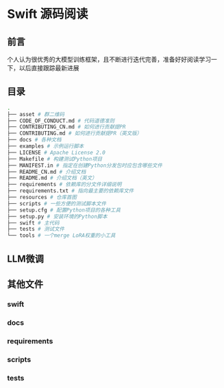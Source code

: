 # Swift 源码阅读

## 前言

个人认为很优秀的大模型训练框架，且不断进行迭代完善，准备好好阅读学习一下，以后直接跟踪最新进展

## 目录

```bash
.
├── asset # 群二维码
├── CODE_OF_CONDUCT.md # 代码道德准则
├── CONTRIBUTING_CN.md # 如何进行贡献提PR
├── CONTRIBUTING.md # 如何进行贡献提PR（英文版）
├── docs # 各种文档
├── examples # 示例运行脚本
├── LICENSE # Apache License 2.0
├── Makefile # 构建测试Python项目
├── MANIFEST.in # 指定在创建Python分发包时应包含哪些文件
├── README_CN.md # 介绍文档
├── README.md # 介绍文档（英文）
├── requirements # 依赖库的分文件详细说明
├── requirements.txt # 指向最主要的依赖库文件
├── resources # 仓库首图
├── scripts # 一些方便的测试脚本文件
├── setup.cfg # 配置Python项目的各种工具
├── setup.py # 安装环境的Python脚本
├── swift # 主代码
├── tests # 测试文件
└── tools # 一个merge LoRA权重的小工具
```

## LLM微调

## 其他文件

### swift

### docs

### requirements

### scripts

### tests